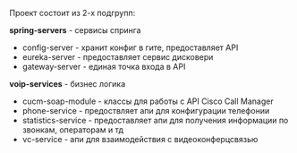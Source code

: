 Проект состоит из 2-х подгрупп:

 **spring-servers** - сервисы спринга
- config-server - хранит конфиг в гите, предоставляет API
- eureka-server - предоставляет сервис дисковери
- gateway-server - единая точка входа в API

 **voip-services** - бизнес логика
- cucm-soap-module - классы для работы с API Cisco Call Manager
-  phone-service - предоствляет апи для конфигурации телефонии
-  statistics-service - предоставляет апи для получения информации по звонкам, операторам и тд
-  vc-service - апи для взаимодействия с видеоконферцсвязью
